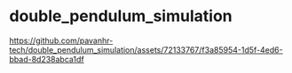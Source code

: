 # double_pendulum_simulation

https://github.com/pavanhr-tech/double_pendulum_simulation/assets/72133767/f3a85954-1d5f-4ed6-bbad-8d238abca1df
